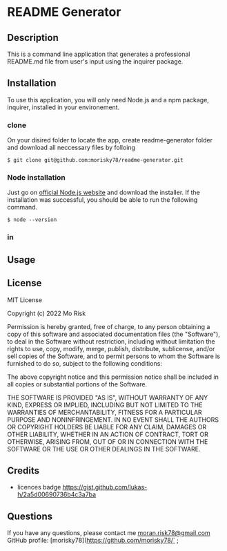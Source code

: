 # README Generator

## Description
This is a command line application that generates a professional README.md file from user's input using the inquirer package.

## Installation
To use this application, you will only need Node.js and a npm package, inquirer, installed in your environement.

### clone 
On your disired folder to locate the app, create readme-generator folder and download all neccessary files by folloing  

    $ git clone git@github.com:morisky78/readme-generator.git

### Node installation 
Just go on [official Node.js website](https://nodejs.org/) and download the installer. If the installation was successful, you should be able to run the following command.

    $ node --version

### in
## Usage


## License
MIT License

Copyright (c) 2022 Mo Risk

Permission is hereby granted, free of charge, to any person obtaining a copy
of this software and associated documentation files (the "Software"), to deal
in the Software without restriction, including without limitation the rights
to use, copy, modify, merge, publish, distribute, sublicense, and/or sell
copies of the Software, and to permit persons to whom the Software is
furnished to do so, subject to the following conditions:

The above copyright notice and this permission notice shall be included in all
copies or substantial portions of the Software.

THE SOFTWARE IS PROVIDED "AS IS", WITHOUT WARRANTY OF ANY KIND, EXPRESS OR
IMPLIED, INCLUDING BUT NOT LIMITED TO THE WARRANTIES OF MERCHANTABILITY,
FITNESS FOR A PARTICULAR PURPOSE AND NONINFRINGEMENT. IN NO EVENT SHALL THE
AUTHORS OR COPYRIGHT HOLDERS BE LIABLE FOR ANY CLAIM, DAMAGES OR OTHER
LIABILITY, WHETHER IN AN ACTION OF CONTRACT, TORT OR OTHERWISE, ARISING FROM,
OUT OF OR IN CONNECTION WITH THE SOFTWARE OR THE USE OR OTHER DEALINGS IN THE
SOFTWARE.


## Credits

- licences badge
https://gist.github.com/lukas-h/2a5d00690736b4c3a7ba


## Questions
If you have any questions, please contact me moran.risk78@gmail.com
GitHub  profile: [morisky78](https://github.com/morisky78/`  ;